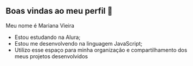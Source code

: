 ## Boas vindas ao meu perfil 💙

Meu nome é Mariana Vieira
- Estou estudando na Alura;
- Estou me desenvolvendo na linguagem JavaScript;
- Utilizo esse espaço para minha organização e compartilhamento dos meus projetos desenvolvidos
